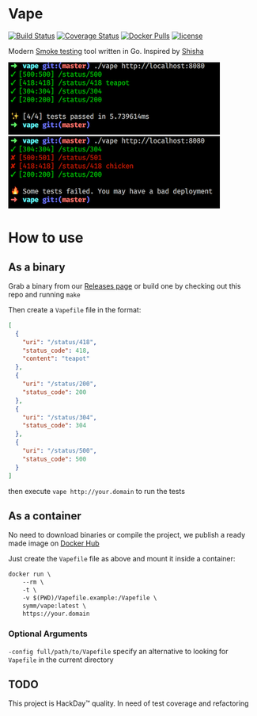 # Vape
[![Build Status](https://img.shields.io/travis/symm/vape.svg)](https://travis-ci.org/symm/vape)
[![Coverage Status](https://img.shields.io/coveralls/symm/vape.svg)](https://coveralls.io/github/symm/vape?branch=master)
[![Docker Pulls](https://img.shields.io/docker/pulls/symm/vape.svg)](https://hub.docker.com/r/symm/vape/)
[![license](https://img.shields.io/github/license/symm/vape.svg)]()

Modern [Smoke testing](https://en.wikipedia.org/wiki/Smoke_testing) tool written in Go. Inspired by [Shisha](https://github.com/namshi/shisha)

![Success](/assets/success.png?raw=true "Success")
![Failure](/assets/failure.png?raw=true "Failure")

# How to use

## As a binary

Grab a binary from our [Releases page](https://github.com/symm/vape/releases) or build one by checking out this repo and running `make`

Then create a `Vapefile` file in the format:
```json
[
  {
    "uri": "/status/418",
    "status_code": 418,
    "content": "teapot"
  },
  {
    "uri": "/status/200",
    "status_code": 200
  },
  {
    "uri": "/status/304",
    "status_code": 304
  },
  {
    "uri": "/status/500",
    "status_code": 500
  }
]
```

then execute `vape http://your.domain` to run the tests

## As a container

No need to download binaries or compile the project, we publish a ready made image on [Docker Hub](https://hub.docker.com/r/symm/vape/)

Just create the `Vapefile` file as above and mount it inside a container:

```shell
docker run \
    --rm \
    -t \
    -v $(PWD)/Vapefile.example:/Vapefile \
    symm/vape:latest \
    https://your.domain
```

### Optional Arguments

`-config full/path/to/Vapefile` specify an alternative to looking for `Vapefile` in the current directory

## TODO

This project is HackDay™ quality. In need of test coverage and refactoring
